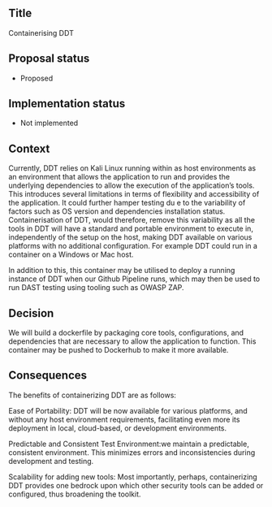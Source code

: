 ## Title

Containerising DDT

## Proposal status

- Proposed

## Implementation status

- Not implemented

## Context

Currently, DDT relies on Kali Linux running within as host environments as an environment that allows the application to run and provides the underlying dependencies to allow the execution of the application’s tools. This introduces several limitations in terms of flexibility and accessibility of the application. It could further hamper testing du e to the variability of factors such as OS version and dependencies installation status. Containerisation of DDT, would therefore, remove this variability as all the tools in DDT will have a standard and portable environment to execute in, independently of the setup on the host, making DDT available on various platforms with no additional configuration. For example DDT could run in a container on a Windows or Mac host.

In addition to this, this container may be utilised to deploy a running instance of DDT when our Github Pipeline runs, which may then be used to run DAST testing using tooling such as OWASP ZAP.

## Decision

We will build a dockerfile by packaging core tools, configurations, and dependencies that are necessary to allow the application to function. This container may be pushed to Dockerhub to make it more available.

## Consequences

The benefits of containerizing DDT are as follows:

Ease of Portability: DDT will be now available for various platforms, and without any host environment requirements, facilitating even more its deployment in local, cloud-based, or development environments.

Predictable and Consistent Test Environment:we maintain a predictable, consistent environment. This minimizes errors and inconsistencies during development and testing.

Scalability for adding new tools: Most importantly, perhaps, containerizing DDT provides one bedrock upon which other security tools can be added or configured, thus broadening the toolkit.
